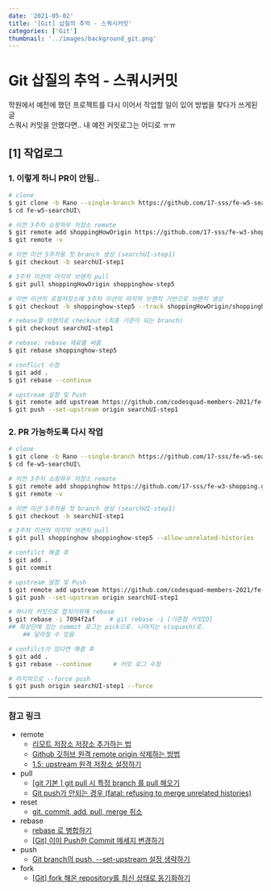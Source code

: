 ```yaml
---
date: '2021-05-02'
title: '[Git] 삽질의 추억 - 스쿼시커밋'
categories: ['Git']
thumbnail: '../images/background_git.png'
---
```


# Git 삽질의 추억 - 스쿼시커밋

학원에서 예전에 했던 프로젝트를 다시 이어서 작업할 일이 있어 방법을 찾다가 쓰게된 글  
스쿼시 커밋을 안했다면.. 내 예전 커밋로그는 어디로 ㅠㅠ

## **[1]** 작업로그

### **1**. 이렇게 하니 PR이 안됨..

```sh
# clone
$ git clone -b Rano --single-branch https://github.com/17-sss/fe-w5-searchUI.git
$ cd fe-w5-searchUI\

# 이전 3주차 쇼핑하우 저장소 remote
$ git remote add shoppingHowOrigin https://github.com/17-sss/fe-w3-shopping.git
$ git remote -v

# 이번 미션 5주차용 첫 branch 생성 (searchUI-step1)
$ git checkout -b searchUI-step1

# 3주차 미션의 마지막 브랜치 pull
$ git pull shoppingHowOrigin shoppinghow-step5

# 이번 미션의 로컬저장소에 3주차 미션의 마지막 브랜치 기반으로 브랜치 생성
$ git checkout -b shoppinghow-step5 --track shoppingHowOrigin/shoppinghow-step5

# rebase할 브랜치로 checkout (최종 기준이 되는 branch)
$ git checkout searchUI-step1

# rebase: rebase 재료를 써줌
$ git rebase shoppinghow-step5

# conflict 수정
$ git add .
$ git rebase --continue

# upstream 설정 및 Push
$ git remote add upstream https://github.com/codesquad-members-2021/fe-w5-searchUI.git
$ git push --set-upstream origin searchUI-step1
```

### **2**. PR 가능하도록 다시 작업

```sh
# clone
$ git clone -b Rano --single-branch https://github.com/17-sss/fe-w5-searchUI.git
$ cd fe-w5-searchUI\

# 이전 3주차 쇼핑하우 저장소 remote
$ git remote add shoppinghow https://github.com/17-sss/fe-w3-shopping.git
$ git remote -v

# 이번 미션 5주차용 첫 branch 생성 (searchUI-step1)
$ git checkout -b searchUI-step1

# 3주차 미션의 마지막 브랜치 pull
$ git pull shoppinghow shoppinghow-step5 --allow-unrelated-histories

# confilct 해결 후
$ git add .
$ git commit

# upstream 설정 및 Push
$ git remote add upstream https://github.com/codesquad-members-2021/fe-w5-searchUI.git
$ git push --set-upstream origin searchUI-step1

# 하나의 커밋으로 합치기위해 rebase
$ git rebase -i 7094f2af    # git rebase -i [기준점 커밋ID]
## 최상단에 있는 commit 로그는 pick으로. 나머지는 s(squash)로.
    ## 달라질 수 있음

# confilct가 있다면 해결 후
$ git add .
$ git rebase --continue      # 커밋 로그 수정

# 마지막으로 --force push
$ git push origin searchUI-step1 --force
```

---

### **참고 링크**

-   remote
    -   [리모트 저장소 저장소 추가하는 법](https://velog.io/@leyuri/Git-remote-리모트-저장소-저장소-추가하는-법)
    -   [Github 깃허브 원격 remote origin 삭제하는 방법](https://0urtrees.tistory.com/41)
    -   [1.5: upstream 원격 저장소 설정하기](https://nochoco-lee.tistory.com/6)
-   pull
    -   [[git 기본 ] git pull 시 특정 branch 를 pull 해오기](https://potensj.tistory.com/90)
    -   [Git push가 안되는 경우 (fatal: refusing to merge unrelated histories)](https://gdtbgl93.tistory.com/63)
-   reset
    -   [git. commit, add, pull, merge 취소](https://mrgamza.tistory.com/593)
-   rebase
    -   [rebase 로 병합하기](https://backlog.com/git-tutorial/kr/stepup/stepup2_8.html)
    -   [[Git] 이미 Push한 Commit 메세지 변경하기](https://ssoco.tistory.com/56)
-   push
    -   [Git branch의 push, --set-upstream 설정 생략하기](https://blog.aaronroh.org/120)
-   fork
    -   [[Git] fork 해온 repository를 최신 상태로 동기화하기](https://yj-oh.tistory.com/5)
